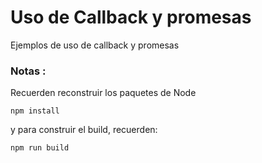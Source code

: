 # Uso de Callback y promesas

Ejemplos de uso de callback y promesas

### Notas :
Recuerden reconstruir los paquetes de Node

```
npm install
```

y para construir el build, recuerden:

```
npm run build
```
